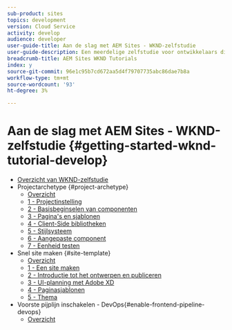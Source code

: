 ```yaml
---
sub-product: sites
topics: development
version: Cloud Service
activity: develop
audience: developer
user-guide-title: Aan de slag met AEM Sites - WKND-zelfstudie
user-guide-description: Een meerdelige zelfstudie voor ontwikkelaars die nog niet zijn AEM. Implementeer een AEM site voor een fictief levensstijlmerk, de WKND. Schakel de front-end pijplijn in om uw ontwikkeling naar de implementatiecyclus te versnellen.
breadcrumb-title: AEM Sites WKND Tutorials
index: y
source-git-commit: 96e1c95b7cd672aa5d4f79707735abc86dae7b8a
workflow-type: tm+mt
source-wordcount: '93'
ht-degree: 3%

---
```



# Aan de slag met AEM Sites - WKND-zelfstudie {#getting-started-wknd-tutorial-develop}

+ [Overzicht van WKND-zelfstudie](overview.md)
+ Projectarchetype {#project-archetype}
   + [Overzicht](./project-archetype/overview.md)
   + [1 - Projectinstelling](./project-archetype/project-setup.md)
   + [2 - Basisbeginselen van componenten](./project-archetype/component-basics.md)
   + [3 - Pagina&#39;s en sjablonen](./project-archetype/pages-templates.md)
   + [4 - Client-Side bibliotheken](./project-archetype/client-side-libraries.md)
   + [5 - Stijlsysteem](./project-archetype/style-system.md)
   + [6 - Aangepaste component](./project-archetype/custom-component.md)
   + [7 - Eenheid testen](./project-archetype/unit-testing.md)
+ Snel site maken {#site-template}
   + [Overzicht](./site-template/overview.md)
   + [1 - Een site maken](./site-template/create-site.md)
   + [2 - Introductie tot het ontwerpen en publiceren](./site-template/author-content-publish.md)
   + [3 - UI-planning met Adobe XD](./site-template/ui-planning-adobe-xd.md)
   + [4 - Paginasjablonen](./site-template/page-templates.md)
   + [5 - Thema](./site-template/theming.md)
+ Voorste pijplijn inschakelen - DevOps{#enable-frontend-pipeline-devops}
   + [Overzicht](./enable-frontend-pipeline/overview.md)


